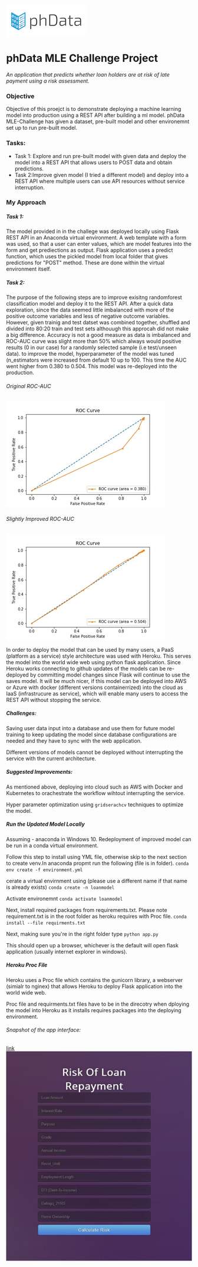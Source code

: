 ![phData Logo](img/phData_color_rgb.jpg "phData Logo")

# phData MLE Challenge Project
*An application that predicts whether loan holders are at risk of late payment using a risk assessment.*

### Objective
Objective of this proejct is to demonstrate deploying a machine learning model into production using a REST API after building a ml model. 
phData MLE-Challenge has given a dataset, pre-built model and other environemnt set up to run pre-built model.

### Tasks:
* Task 1: Explore and run pre-built model with given data and deploy the model into a REST API that allows users to POST data and obtain predictions.
* Task 2:Improve given model (I tried a different model) and deploy into a REST API where multiple users can use API resources without service interruption.

### My Approach
##### Task 1:
The model provided in in the challege was deployed locally using Flask REST API in an Anaconda virtual environment. A web template with a form was used, so that a user can enter values, which are model features into the form
and get prediections as output. Flask application uses a predict function, which uses the pickled model from local folder that gives predictions for "POST" method. These are done within the virtual environment itself.

##### Task 2:
The purpose of the following steps are to improve exisitng randomforest classification model and deploy it to the REST API. After a quick data exploration, since the data seemed little imbalanced with more of the positive outcome variables and less of negative 
outcome variables. However, given trainig and test datset was combined together, shuffled and divided into 80:20 train and test sets althouugh this approcah did not make a big difference. Accuracy is not a good measure 
as data is imbalanced and ROC-AUC curve was slight more than 50% which always would positive results (0 in our case) for a randomly selected sample (i.e test/unseen data).
to improve the model, hyperparameter of the model was tuned (n_estimators were increased from default 10 up to 100. This time the AUC went higher from 0.380 to 0.504. This model was re-deployed into the production.

###### Original ROC-AUC
![Original AUC](img/roc_curve_orig.jpg "Original AUC")

###### Slightly Improved ROC-AUC
![Imp AUC](img/roc_curve_imp.jpg "Imp AUC")

In order to deploy the model that can be used by many users, a PaaS (platform as a service) style architecture was used with Heroku. This serves the model into the world wide web using python flask application. Since Heroku works connecting to 
github updates of the models can be re-deployed by committing model changes since Flask will continue to use the saves model. It will be much nicer, if this model can be deployed into AWS or Azure with docker (different versions containerrized)
into the cloud as IaaS (infrastrucure as service), which will enable many users to access the REST API without stopping the service.

##### Challenges:
Saving user data input into a database and use them for future model training to keep updating the model since database configurations are needed and they have to sync with the web application.

Different versions of models cannot be deployed without interrupting the service with the current architecture.


##### Suggested Improvements:
As mentioned above, deploying into cloud such as AWS with Docker and Kubernetes to orachestrate the workflow wihtout interrupting the service.

Hyper parameter optimization using `gridserachcv` techniques to optimize the model.

##### Run the Updated Model Locally
Assuming  - anaconda in Windows 10. Redeployment of improved model can be run in a conda virtual environment. 

Follow this step to install using YML file, otherwise skip to the next section to create venv.In anaconda propmt run the following (file is in <env-setup> folder). 
`conda env create -f environment.yml`

cerate a virtual envirnment using (please use a different name if that name is already exists)
`conda create -n loanmodel`

Activate environemnt
`conda activate loanmodel`

Next, install required packages from requirements.txt. Please note requirement.txt is in the root folder as heroku requires with Proc file.
`conda install --file requirments.txt`

Next, making sure you're in the right folder type
`python app.py`

This should open up a browser, whichever is the default will open flask application (usually internet explorer in windows).

##### Heroku Proc File

Heroku uses a Proc file which contains the gunicorn library, a webserver (simialr to nginex) that allows Heroku to deploy Flask application into the world wide web.

Proc file and requirments.txt files have to be in the direcotry when dploying the model into Heroku as it installs requires packages into the deploying environment. 

###### Snapshot of the app interface:
[link](https://credit-risk-rest-api.herokuapp.com/)
![App Interface](img/app_frontpage.jpg "App Interface")
